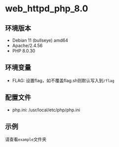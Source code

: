 # web_httpd_php_8.0

## 环境版本

- Debian 11 (bullseye) amd64
- Apache/2.4.56
- PHP 8.0.30

## 环境变量

- FLAG: 设置flag，如不覆盖flag.sh则默认写入到`/flag`

## 配置文件

- php.ini: /usr/local/etc/php/php.ini

## 示例

请查看`example`文件夹

